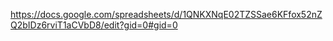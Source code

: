 https://docs.google.com/spreadsheets/d/1QNKXNqE02TZSSae6KFfox52nZQ2bIDz6rviT1aCVbD8/edit?gid=0#gid=0
